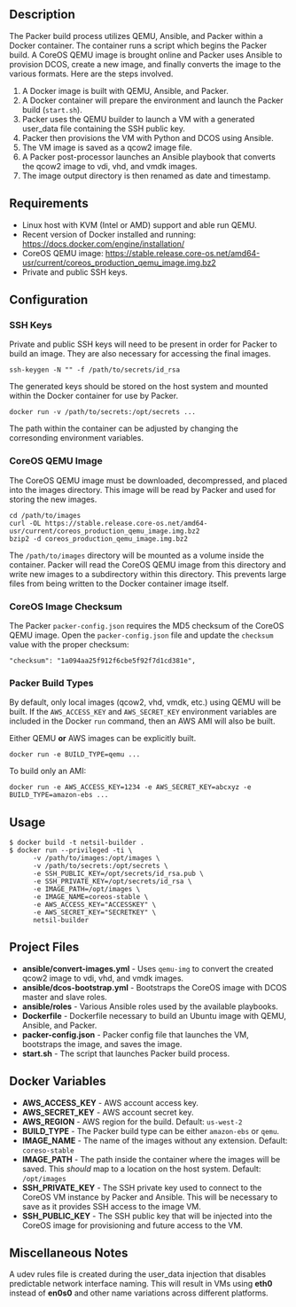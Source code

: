 ## Description

The Packer build process utilizes QEMU, Ansible, and Packer within a Docker container. The container runs a script which begins the Packer build. A CoreOS QEMU image is brought online and Packer uses Ansible to provision DCOS, create a new image, and finally converts the image to the various formats. Here are the steps involved.

1. A Docker image is built with QEMU, Ansible, and Packer.
2. A Docker container will prepare the environment and launch the Packer build (`start.sh`).
3. Packer uses the QEMU builder to launch a VM with a generated user_data file containing the SSH public key.
4. Packer then provisions the VM with Python and DCOS using Ansible.
5. The VM image is saved as a qcow2 image file.
6. A Packer post-processor launches an Ansible playbook that converts the qcow2 image to vdi, vhd, and vmdk images.
7. The image output directory is then renamed as date and timestamp.

## Requirements

* Linux host with KVM (Intel or AMD) support and able run QEMU.
* Recent version of Docker installed and running: https://docs.docker.com/engine/installation/
* CoreOS QEMU image: https://stable.release.core-os.net/amd64-usr/current/coreos_production_qemu_image.img.bz2
* Private and public SSH keys.

## Configuration

### SSH Keys

Private and public SSH keys will need to be present in order for Packer to build an image. They are also necessary for accessing the final images.

    ssh-keygen -N "" -f /path/to/secrets/id_rsa

The generated keys should be stored on the host system and mounted within the Docker container for use by Packer.

    docker run -v /path/to/secrets:/opt/secrets ...

The path within the container can be adjusted by changing the corresonding environment variables.

### CoreOS QEMU Image

The CoreOS QEMU image must be downloaded, decompressed, and placed into the images directory. This image will be read by Packer and used for storing the new images.

    cd /path/to/images
    curl -OL https://stable.release.core-os.net/amd64-usr/current/coreos_production_qemu_image.img.bz2
    bzip2 -d coreos_production_qemu_image.img.bz2

The `/path/to/images` directory will be mounted as a volume inside the container. Packer will read the CoreOS QEMU image from this directory and write new images to a subdirectory within this directory. This prevents large files from being written to the Docker container image itself.

### CoreOS Image Checksum

The Packer `packer-config.json` requires the MD5 checksum of the CoreOS QEMU image. Open the `packer-config.json` file and update the `checksum` value with the proper checksum:

    "checksum": "1a094aa25f912f6cbe5f92f7d1cd381e",

### Packer Build Types

By default, only local images (qcow2, vhd, vmdk, etc.) using QEMU will be built. If the `AWS_ACCESS_KEY` and `AWS_SECRET_KEY` environment variables are included in the Docker `run` command, then an AWS AMI will also be built.

Either QEMU **or** AWS images can be explicitly built.

    docker run -e BUILD_TYPE=qemu ...

To build only an AMI:

    docker run -e AWS_ACCESS_KEY=1234 -e AWS_SECRET_KEY=abcxyz -e BUILD_TYPE=amazon-ebs ...

## Usage

    $ docker build -t netsil-builder .
    $ docker run --privileged -ti \
          -v /path/to/images:/opt/images \
          -v /path/to/secrets:/opt/secrets \
          -e SSH_PUBLIC_KEY=/opt/secrets/id_rsa.pub \
          -e SSH_PRIVATE_KEY=/opt/secrets/id_rsa \
          -e IMAGE_PATH=/opt/images \
          -e IMAGE_NAME=coreos-stable \
          -e AWS_ACCESS_KEY="ACCESSKEY" \
          -e AWS_SECRET_KEY="SECRETKEY" \
          netsil-builder

## Project Files

* **ansible/convert-images.yml** - Uses `qemu-img` to convert the created qcow2 image to vdi, vhd, and vmdk images.
* **ansible/dcos-bootstrap.yml** - Bootstraps the CoreOS image with DCOS master and slave roles.
* **ansible/roles** - Various Ansible roles used by the available playbooks.
* **Dockerfile** - Dockerfile necessary to build an Ubuntu image with QEMU, Ansible, and Packer.
* **packer-config.json** - Packer config file that launches the VM, bootstraps the image, and saves the image.
* **start.sh** - The script that launches Packer build process.

## Docker Variables

* **AWS_ACCESS_KEY** - AWS account access key.
* **AWS_SECRET_KEY** - AWS account secret key.
* **AWS_REGION** - AWS region for the build. Default: `us-west-2`
* **BUILD_TYPE** - The Packer build type can be either `amazon-ebs` or `qemu`.
* **IMAGE_NAME** - The name of the images without any extension. Default: `coreso-stable`
* **IMAGE_PATH** - The path inside the container where the images will be saved. This *should* map to a location on the host system. Default: `/opt/images`
* **SSH_PRIVATE_KEY** - The SSH private key used to connect to the CoreOS VM instance by Packer and Ansible. This will be necessary to save as it provides SSH access to the image VM.
* **SSH_PUBLIC_KEY** - The SSH public key that will be injected into the CoreOS image for provisioning and future access to the VM.

## Miscellaneous Notes

A udev rules file is created during the user_data injection that disables predictable network interface naming. This will result in VMs using **eth0** instead of **en0s0** and other name variations across different platforms.
